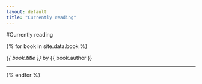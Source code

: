 ```yaml
---
layout: default
title: "Currently reading"
---
```

#Currently reading

{% for book in site.data.book %}
  <p>
    <cite>{{ book.title }}</cite> by {{ book.author }}
  </p>

<hr>
{% endfor %}